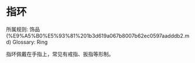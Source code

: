 # 指环

所属规则: 饰品 (%E9%A5%B0%E5%93%81%201b3d619a067b8007b62ec0597aadddb2.md)
Glossary: Ring

指环佩戴在手指上，常见有戒指、扳指等形制。
